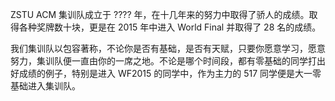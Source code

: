 ZSTU ACM 集训队成立于 ???? 年，在十几年来的努力中取得了骄人的成绩。取得各种奖牌数十块，更是在 2015 年中进入 World Final 并取得了 28 名的成绩。

我们集训队以包容著称，不论你是否有基础，是否有天赋，只要你愿意学习，愿意努力，集训队便一直由你的一席之地。不论是哪个时间段，都有零基础的同学打出好成绩的例子，特别是进入 WF2015 的同学中，作为主力的 517 同学便是大一零基础进入集训队。


